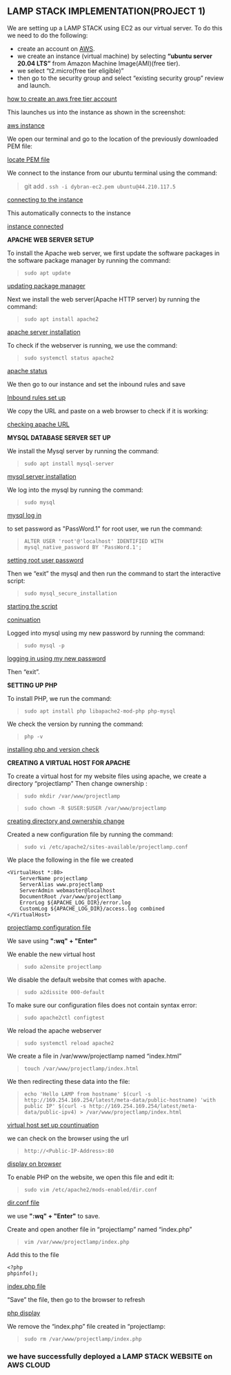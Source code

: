 ## LAMP STACK IMPLEMENTATION(PROJECT 1)

We are setting up a LAMP STACK using EC2 as our virtual server.
To do this we need to do the following:

* create an account on [AWS](www.aws.amazon.com). 
* we create an instance (virtual machine) by selecting __“ubuntu server 20.04 LTS”__ from Amazon Machine Image(AMI)(free tier). 
* we select “t2.micro(free tier eligible)” 
* then go to the security group and select “existing security group” review and launch.

 [how to create an aws free tier account](https://www.youtube.com/watch?v=xxKuB9kJoYM&list=PLtPuNR8I4TvkwU7Zu0l0G_uwtSUXLckvh&index=7)

This launches us into the instance as shown in the screenshot:

[aws instance](./images/instance-launch.PNG)

We open our terminal and go to the location of the previously downloaded PEM file:

[locate PEM file](./images/cd-downloads-to-locate-the-pem.PNG)

We connect to the instance from our ubuntu terminal using the command:

> git add .
> ```ssh -i dybran-ec2.pem ubuntu@44.210.117.5```

[connecting to the instance](./images/anot.PNG)

This automatically connects to the instance

[instance connected](./images/b.PNG)

__APACHE WEB SERVER SETUP__

To install the Apache web server, we first update the software packages in the software package manager by running the command:

> ```sudo apt update```

[updating package manager](./images/c.PNG)

Next we install the web server(Apache HTTP server) by running the command:

> ```sudo apt install apache2```

[apache server installation](./images/install-apache.PNG)

To check if the webserver  is running, we use the command:

> ```sudo systemctl status apache2```

[apache status](./images/apache-status.PNG)

We then go to our instance and set the inbound rules and save

[Inbound rules set up](./images/inbound-rules.PNG)

We copy the URL and paste on a web browser to check if it is working:

[checking apache URL](./images/checking-apache-url.PNG)

__MYSQL DATABASE SERVER SET UP__

We install the Mysql server by running the command:

> ```sudo apt install mysql-server```

[mysql server installation](./images/install-mysql.PNG)

We log into the mysql by running the command:

> ```sudo mysql```

[mysql log in](./images/sudo-mysql.PNG)

to set password as "PassWord.1" for root user, we run the command:

> ```ALTER USER 'root'@'localhost' IDENTIFIED WITH mysql_native_password BY 'PassWord.1';```

[setting root user password](./images/mysql-alter.PNG)

Then we “exit” the mysql and then run the command to start the interactive script:

> ```sudo mysql_secure_installation```

[starting the script](./images/abc.PNG)

[coninuation](./images/def.PNG)

Logged into mysql using my new password by running the command:

> ```sudo mysql -p```

[logging in using my new password](./images/ac.PNG)

Then “exit”.

__SETTING UP PHP__

To install PHP, we run the command:

> ```sudo apt install php libapache2-mod-php php-mysql```

We check the version by running the command:

> ```php -v```

[installing php and version check](./images/qwe.PNG)

__CREATING A VIRTUAL HOST FOR APACHE__

To create a virtual host for my website files using apache, we create a directory “projectlamp”
Then change ownership :

> ```sudo mkdir /var/www/projectlamp```
 
> ```sudo chown -R $USER:$USER /var/www/projectlamp```

[creating directory and ownership change](./images/ownership.PNG)

Created a new configuration file by running the command:

>```sudo vi /etc/apache2/sites-available/projectlamp.conf```

We place the following in the file we created

```
<VirtualHost *:80>
    ServerName projectlamp
    ServerAlias www.projectlamp 
    ServerAdmin webmaster@localhost
    DocumentRoot /var/www/projectlamp
    ErrorLog ${APACHE_LOG_DIR}/error.log
    CustomLog ${APACHE_LOG_DIR}/access.log combined
</VirtualHost>
```
[projectlamp configuration file](./images/qa.PNG)

We save using __":wq" + "Enter"__ 

We enable the new virtual host

> ```sudo a2ensite projectlamp```

We disable the default website that comes with apache.

> ```sudo a2dissite 000-default```

To make sure our configuration files does not contain syntax error:

> ```sudo apache2ctl configtest```

We reload the apache webserver

> ```sudo systemctl reload apache2```

We create a file in /var/www/projectlamp named  “index.html”

> ```touch /var/www/projectlamp/index.html```

We then redirecting these data into the file:

> ```echo 'Hello LAMP from hostname' $(curl -s http://169.254.169.254/latest/meta-data/public-hostname) 'with public IP' $(curl -s http://169.254.169.254/latest/meta-data/public-ipv4) > /var/www/projectlamp/index.html```

[virtual host set up countinuation](./images/aq.PNG)

we can check on the browser using the url

> ```http://<Public-IP-Address>:80```

[display on browser](./images/er.PNG)

To enable PHP on the website, we open this file and edit it:

> ```sudo vim /etc/apache2/mods-enabled/dir.conf```

[dir.conf file](./images/vi.PNG)

we use __":wq" + "Enter"__ to save.

Create and open another file in “projectlamp” named “index.php”

> ```vim /var/www/projectlamp/index.php```

Add this to the file

```
<?php
phpinfo();
```

[index.php file](./images/php.PNG)

“Save” the file, then go to the browser to refresh

[php display](./images/php-site.PNG)

We remove the “index.php” file created in “projectlamp:

> ```sudo rm /var/www/projectlamp/index.php```

### we have successfully deployed a __LAMP STACK WEBSITE__ on __AWS CLOUD__

































